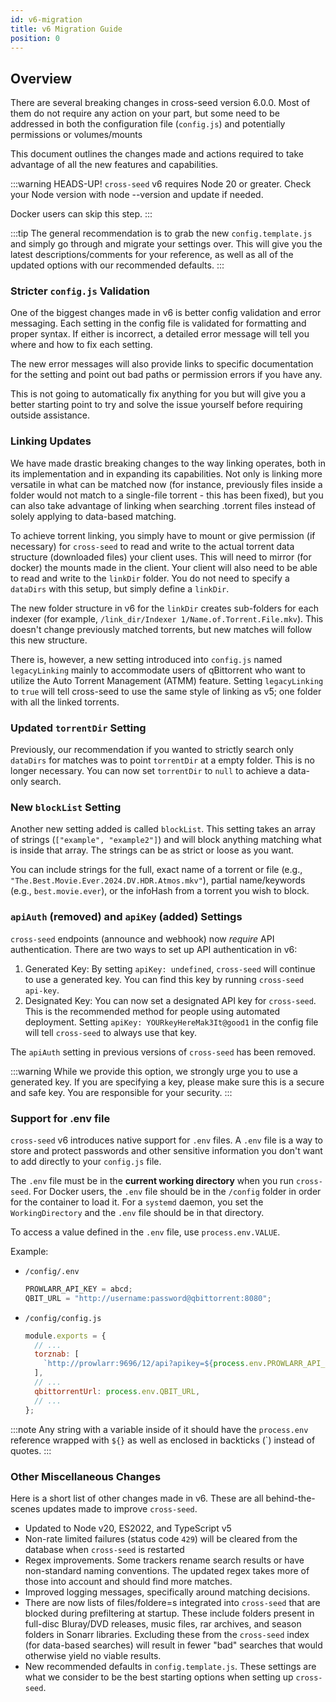 ```yaml
---
id: v6-migration
title: v6 Migration Guide
position: 0
---
```


## Overview

There are several breaking changes in cross-seed version 6.0.0. Most of them do not require any action on your part, but some need to be addressed in both the configuration file (`config.js`) and potentially permissions or volumes/mounts

This document outlines the changes made and actions required to take advantage of all the new features and capabilities.

:::warning HEADS-UP!
`cross-seed` v6 requires Node 20 or greater. Check your Node version with node --version and update if needed.

Docker users can skip this step.
:::

:::tip
The general recommendation is to grab the new `config.template.js` and simply go through and migrate your settings over. This will give you the latest descriptions/comments for your reference, as well as all of the updated options with our recommended defaults.
:::

### Stricter `config.js` Validation

One of the biggest changes made in v6 is better config validation and error messaging. Each setting in the config file is validated for formatting and proper syntax. If either is incorrect, a detailed error message will tell you where and how to fix each setting.

The new error messages will also provide links to specific documentation for the setting and point out bad paths or permission errors if you have any.

This is not going to automatically fix anything for you but will give you a better starting point to try and solve the issue yourself before requiring outside assistance.

### Linking Updates

We have made drastic breaking changes to the way linking operates, both in its implementation and in expanding its capabilities. Not only is linking more versatile in what can be matched now (for instance, previously files inside a folder would not match to a single-file torrent - this has been fixed), but you can also take advantage of linking when searching .torrent files instead of solely applying to data-based matching.

To achieve torrent linking, you simply have to mount or give permission (if necessary) for `cross-seed` to read and write to the actual torrent data structure (downloaded files) your client uses. This will need to mirror (for docker) the mounts made in the client. Your client will also need to be able to read and write to the `linkDir` folder. You do not need to specify a `dataDirs` with this setup, but simply define a `linkDir`.

The new folder structure in v6 for the `linkDir` creates sub-folders for each indexer (for example, `/link_dir/Indexer 1/Name.of.Torrent.File.mkv`). This doesn't change previously matched torrents, but new matches will follow this new structure.

There is, however, a new setting introduced into `config.js` named `legacyLinking` mainly to accommodate users of qBittorrent who want to utilize the Auto Torrent Management (ATMM) feature. Setting `legacyLinking` to `true` will tell cross-seed to use the same style of linking as v5; one folder with all the linked torrents.

### Updated `torrentDir` Setting

Previously, our recommendation if you wanted to strictly search only `dataDirs` for matches was to point `torrentDir` at a empty folder. This is no longer necessary. You can now set `torrentDir` to `null` to achieve a data-only search.

### New `blockList` Setting

Another new setting added is called `blockList`. This setting takes an array of strings (`["example", "example2"]`) and will block anything matching what is inside that array. The strings can be as strict or loose as you want.

You can include strings for the full, exact name of a torrent or file (e.g., `"The.Best.Movie.Ever.2024.DV.HDR.Atmos.mkv"`), partial name/keywords (e.g., `best.movie.ever`), or the infoHash from a torrent you wish to block.

### `apiAuth` (removed) and `apiKey` (added) Settings

`cross-seed` endpoints (announce and webhook) now _require_ API authentication. There are two ways to set up API authentication in v6:

1. Generated Key: By setting `apiKey: undefined`, `cross-seed` will continue to use a generated key. You can find this key by running `cross-seed api-key`.
2. Designated Key: You can now set a designated API key for `cross-seed`. This is the recommended method for people using automated deployment. Setting `apiKey: YOURkeyHereMak3It@good1` in the config file will tell `cross-seed` to always use that key.

The `apiAuth` setting in previous versions of `cross-seed` has been removed.

:::warning
While we provide this option, we strongly urge you to use a generated key. If you are specifying a key, please make sure this is a secure and safe key. You are responsible for your security.
:::

### Support for .env file

`cross-seed` v6 introduces native support for `.env` files. A `.env` file is a way to store and protect passwords and other sensitive information you don't want to add directly to your `config.js` file.

The `.env` file must be in the **current working directory** when you run `cross-seed`. For Docker users, the `.env` file should be in the `/config` folder in order for the container to load it. For a `systemd` daemon, you set the `WorkingDirectory` and the `.env` file should be in that directory.

To access a value defined in the `.env` file, use `process.env.VALUE`.

Example:

- `/config/.env`
  ```js
  PROWLARR_API_KEY = abcd;
  QBIT_URL = "http://username:password@qbittorrent:8080";
  ```
- `/config/config.js`
  ```js
  module.exports = {
    // ...
    torznab: [
      `http://prowlarr:9696/12/api?apikey=${process.env.PROWLARR_API_KEY}`,
    ],
    // ...
    qbittorrentUrl: process.env.QBIT_URL,
    // ...
  };
  ```

:::note
Any string with a variable inside of it should have the `process.env` reference wrapped with `${}` as well as enclosed in backticks (`) instead of quotes.
:::

### Other Miscellaneous Changes

Here is a short list of other changes made in v6. These are all behind-the-scenes updates made to improve `cross-seed`.

- Updated to Node v20, ES2022, and TypeScript v5
- Non-rate limited failures (status code `429`) will be cleared from the database when `cross-seed` is restarted
- Regex improvements. Some trackers rename search results or have non-standard naming conventions. The updated regex takes more of those into account and should find more matches.
- Improved logging messages, specifically around matching decisions.
- There are now lists of files/foldere=s integrated into `cross-seed` that are blocked during prefiltering at startup. These include folders present in full-disc Bluray/DVD releases, music files, rar archives, and season folders in Sonarr libraries. Excluding these from the `cross-seed` index (for data-based searches) will result in fewer "bad" searches that would otherwise yield no viable results.
- New recommended defaults in `config.template.js`. These settings are what we consider to be the best starting options when setting up `cross-seed`.
